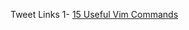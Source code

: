Tweet Links
1- [15 Useful Vim Commands](https://twitter.com/mhammad_saani/status/1491393706624430080)
